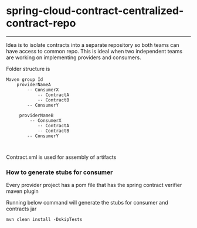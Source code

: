 # spring-cloud-contract-centralized-contract-repo
---

Idea is to isolate contracts into a separate repository so both teams 
can have access to common repo. This is ideal when two independent teams
are working on implementing providers and consumers.

Folder structure is 

```
Maven group Id
    providerNameA
        -- ConsumerX
            -- ContractA
            -- ContractB
        -- ConsumerY
        
     providerNameB
         -- ConsumerX
            -- ContractA
            -- ContractB
        -- ConsumerY
        
        
```

Contract.xml is used for assembly of artifacts


### How to generate stubs for consumer

Every provider project has a pom file that has the spring contract verifier maven plugin

Running below command will generate the stubs for consumer and contracts jar

```
mvn clean install -DskipTests

```